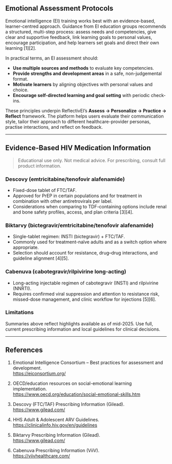 ## Emotional Assessment Protocols

Emotional intelligence (EI) training works best with an evidence-based, learner-centred approach. Guidance from EI education groups recommends a structured, multi-step process: assess needs and competencies, give clear and supportive feedback, link learning goals to personal values, encourage participation, and help learners set goals and direct their own learning [1][2].

In practical terms, an EI assessment should:

- **Use multiple sources and methods** to evaluate key competencies.  
- **Provide strengths and development areas** in a safe, non-judgemental format.  
- **Motivate learners** by aligning objectives with personal values and choice.  
- **Encourage self-directed learning and goal setting** with periodic check-ins.

These principles underpin ReflectivEI’s **Assess → Personalize → Practice → Reflect** framework. The platform helps users evaluate their communication style, tailor their approach to different healthcare-provider personas, practise interactions, and reflect on feedback.

---

## Evidence-Based HIV Medication Information

> Educational use only. Not medical advice. For prescribing, consult full product information.

### Descovy (emtricitabine/tenofovir alafenamide)

- Fixed-dose tablet of FTC/TAF.  
- Approved for PrEP in certain populations and for treatment in combination with other antiretrovirals per label.  
- Considerations when comparing to TDF-containing options include renal and bone safety profiles, access, and plan criteria [3][4].

### Biktarvy (bictegravir/emtricitabine/tenofovir alafenamide)

- Single-tablet regimen: INSTI (bictegravir) + FTC/TAF.  
- Commonly used for treatment-naïve adults and as a switch option where appropriate.  
- Selection should account for resistance, drug–drug interactions, and guideline alignment [4][5].

### Cabenuva (cabotegravir/rilpivirine long-acting)

- Long-acting injectable regimen of cabotegravir (INSTI) and rilpivirine (NNRTI).  
- Requires confirmed viral suppression and attention to resistance risk, missed-dose management, and clinic workflow for injections [5][6].

### Limitations

Summaries above reflect highlights available as of mid-2025. Use full, current prescribing information and local guidelines for clinical decisions.

---

## References

1. Emotional Intelligence Consortium – Best practices for assessment and development.  
   https://eiconsortium.org/

2. OECD/education resources on social-emotional learning implementation.  
   https://www.oecd.org/education/social-emotional-skills.htm

3. Descovy (FTC/TAF) Prescribing Information (Gilead).  
   https://www.gilead.com/  

4. HHS Adult & Adolescent ARV Guidelines.  
   https://clinicalinfo.hiv.gov/en/guidelines

5. Biktarvy Prescribing Information (Gilead).  
   https://www.gilead.com/

6. Cabenuva Prescribing Information (ViiV).  
   https://viivhealthcare.com/

